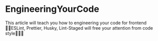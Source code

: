 # EngineeringYourCode

This article will teach you how to engineering your code for frontend🙋‍♂️ESLint, Prettier, Husky, Lint-Staged will free your attention from code style🎈🎈🎈
